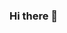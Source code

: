 ### Hi there 👋

<!--
**Riyasasikumar/Riyasasikumar** is a ✨ _special_ ✨ repository because its `README.md` (this file) appears on your GitHub profile.



- 🌱 I’m currently learning programming as part of my course computer science and engineering.i look forward to build up my technical and non technical skills through efficient team work and collaboration.



- 📫 How to reach me:riyaswathi3@gmail.com
